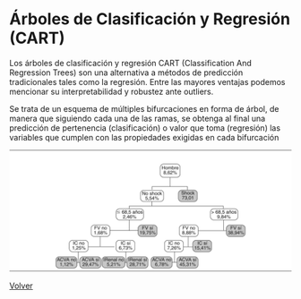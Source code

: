 # Árboles de Clasificación y Regresión (CART)

Los árboles de clasificación y regresión CART (Classification And Regression Trees) son una alternativa a métodos de predicción tradicionales tales como la regresión.
Entre las mayores ventajas podemos mencionar su interpretabilidad y robustez ante outliers.

Se trata de un esquema de múltiples bifurcaciones en forma de árbol, de manera que siguiendo cada una de las ramas, se obtenga al final una predicción de pertenencia (clasificación) o valor que toma (regresión) las variables que cumplen con las propiedades exigidas en cada bifurcación

![](./docs/images/gr2.png)

[Volver](./../README.md)
